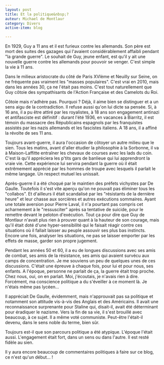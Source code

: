 ```yaml
---
layout: post
title: Et la politique&nbsp;?
auteur: Michael de Montlaur
category: Divers
active-item: blog

---
```

En 1929, Guy a 11 ans et il est furieux contre les allemands. Son père est mort des suites des gazages qui l'avaient considérablement affaibli pendant "la grande guerre". Le souhait de Guy, jeune enfant, est qu'il y ait une nouvelle guerre contre les allemands pour pouvoir se venger. C'est simple la vie à 11 ans.

Dans le milieux aristocrate du côté de Paris XVIème et Neuilly sur Seine, on ne fréquente pas vraiment les "masses populaires". C'est vrai en 2010, mais dans les années 30, ça ne l'était pas moins. C'est tout naturellement que Guy côtoie des sympathisants de l'Action Française et des Camelots du Roi.

<!--more-->

Côtoie mais n'adhère pas. Pourquoi ? Déjà, il aime bien se distinguer et a un sens aigu de la contradiction. Il refuse aussi qu'on lui dicte sa pensée. Si, à 16 ans, il a pu être attiré par les royalistes, à 18 ans son engagement antinazi et antifasciste est définitif : durant l'été 1936, en vacances à Biarritz, il est témoin du massacre des Républicains espagnols par les franquistes assistés par les nazis allemands et les fascistes italiens. A 18 ans, il a affiné la révolte de ses 11 ans.

Toujours avant-guerre, il aura l'occasion de côtoyer un autre milieu que le sien. Tous les matins, avant d'aller étudier la philosophie à la Sorbonne, il va à Maison-Laffitte entraîner les chevaux de courses avec les lads du coin. C'est là qu'il appréciera les p'tits gars de banlieue qui lui apprendront la vraie vie. Cette expérience lui servira pendant la guerre où il était extrêmement apprécié par les hommes de troupe avec lesquels il parlait le même langage. Un respect mutuel les unissait.

Après-guerre il a été choqué par le maintien des préfets vichystes par De Gaulle. Toutefois il s'est vite aperçu qu'on ne pouvait pas éliminer tous les "collabos". Et d'ailleurs il était scandalisé par les "résistants de la dernière heure" et leur chasse aux sorcières et autres exécutions sommaires. Ayant une totale aversion pour Pierre Laval, il n'a pourtant pas compris cet acharnement à le "ressusciter" après sa tentative de suicide, pour le remettre devant le peloton d'exécution. Tout ça pour dire que Guy de Montlaur n'avait plus rien à prouver quant à la hauteur de son courage, mais qu'il était doté d'une hyper-sensibilité qui le faisait réagir contre ces situations où il fallait laisser au peuple assouvir ses plus bas instincts. Encore une fois, analyser les situations, ne pas se laisser emporter par les effets de masse, garder son propre jugement.

Pendant les années 50 et 60, il a eu de longues discussions avec ses amis de combat, ses amis de la résistance, ses amis qui avaient survécu aux camps de concentration. Je me souviens un peu de quelques unes de ces discussions. C'était une épreuve à chaque fois, pour lui et pour nous, ses enfants. A l'époque, personne ne parlait de ça, la guerre était trop proche. Chez nous, oui, on en parlait. Moi, j'écoutais, je n'avais rien à dire. Forcément, ma conscience politique a du s'éveiller à ce moment là. Je n'étais même pas lycéen...

Il appréciait De Gaulle, évidemment, mais n'approuvait pas sa politique et notamment son attitude vis-à-vis des Anglais et des Américains. Il avait une reconnaissance surprenante pour Staline qui, disait-il, avait été déterminant pour éradiquer le nazisme. Vers la fin de sa vie, il s'est brouillé avec beaucoup, à ce sujet. Il a même voté communiste. Peut-être l'était-il devenu, dans le sens noble du terme, bien sûr.

Toujours est-il que son parcours politique a été atypique. L'époque l'était aussi. L'engagement était fort, dans un sens ou dans l'autre. Il est resté fidèle au sien.

Il y aura encore beaucoup de commentaires politiques à faire sur ce blog, ce n'est qu'un début... !
